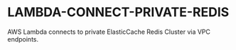 # LAMBDA-CONNECT-PRIVATE-REDIS
AWS Lambda connects to private ElasticCache Redis Cluster via VPC endpoints.
